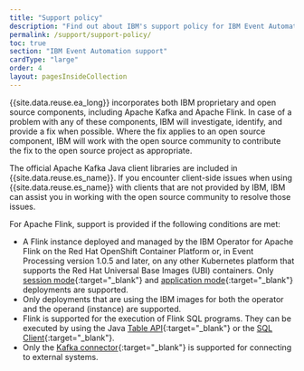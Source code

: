 ```yaml
---
title: "Support policy"
description: "Find out about IBM's support policy for IBM Event Automation capabilities, including support provided for the included open-source components."
permalink: /support/support-policy/
toc: true
section: "IBM Event Automation support"
cardType: "large"
order: 4
layout: pagesInsideCollection
---
```


{{site.data.reuse.ea_long}} incorporates both IBM proprietary and open source components, including Apache Kafka and Apache Flink. In case of a problem with any of these components, IBM will investigate, identify, and provide a fix when possible. Where the fix applies to an open source component, IBM will work with the open source community to contribute the fix to the open source project as appropriate.

The official Apache Kafka Java client libraries are included in {{site.data.reuse.es_name}}. If you encounter client-side issues when using {{site.data.reuse.es_name}} with clients that are not provided by IBM, IBM can assist you in working with the open source community to resolve those issues.

For Apache Flink, support is provided if the following conditions are met:
- A Flink instance deployed and managed by the IBM Operator for Apache Flink on the Red Hat OpenShift Container Platform or, in Event Processing version 1.0.5 and later, on any other Kubernetes platform that supports the Red Hat Universal Base Images (UBI) containers. Only [session mode](https://nightlies.apache.org/flink/flink-docs-release-1.18/docs/deployment/overview/#session-mode){:target="_blank"} and [application mode](https://nightlies.apache.org/flink/flink-docs-release-1.18/docs/deployment/overview/#application-mode){:target="_blank"} deployments are supported. 
- Only deployments that are using the IBM images for both the operator and the operand (instance) are supported.
- Flink is supported for the execution of Flink SQL programs. They can be executed by using the Java [Table API](https://nightlies.apache.org/flink/flink-docs-release-1.18/docs/dev/table/tableapi/){:target="_blank"} or the [SQL Client](https://nightlies.apache.org/flink/flink-docs-release-1.18/docs/dev/table/sqlclient/){:target="_blank"}.
- Only the [Kafka connector](https://nightlies.apache.org/flink/flink-docs-release-1.18/docs/connectors/table/kafka/){:target="_blank"} is supported for connecting to external systems.